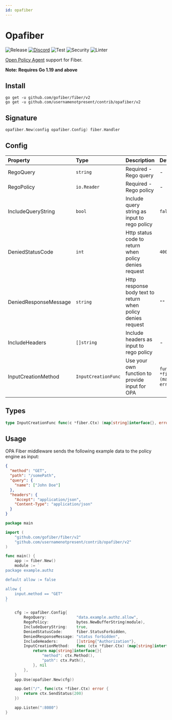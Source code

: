 ```yaml
---
id: opafiber
---
```


# Opafiber

![Release](https://img.shields.io/github/v/tag/gofiber/contrib?filter=opafiber*)
[![Discord](https://img.shields.io/discord/704680098577514527?style=flat&label=%F0%9F%92%AC%20discord&color=00ACD7)](https://gofiber.io/discord)
![Test](https://github.com/usernamenotpresent/contrib/workflows/Tests/badge.svg)
![Security](https://github.com/usernamenotpresent/contrib/workflows/Security/badge.svg)
![Linter](https://github.com/usernamenotpresent/contrib/workflows/Linter/badge.svg)

[Open Policy Agent](https://github.com/open-policy-agent/opa) support for Fiber.

**Note: Requires Go 1.19 and above**

## Install

```
go get -u github.com/gofiber/fiber/v2
go get -u github.com/usernamenotpresent/contrib/opafiber/v2
```

## Signature

```go
opafiber.New(config opafiber.Config) fiber.Handler

```

## Config

| Property              | Type                | Description                                                  | Default                                                             |
|:----------------------|:--------------------|:-------------------------------------------------------------|:--------------------------------------------------------------------|
| RegoQuery             | `string`            | Required - Rego query                                        | -                                                                   |
| RegoPolicy            | `io.Reader`         | Required - Rego policy                                       | -                                                                   |
| IncludeQueryString    | `bool`              | Include query string as input to rego policy                 | `false`                                                             |
| DeniedStatusCode      | `int`               | Http status code to return when policy denies request        | `400`                                                               |
| DeniedResponseMessage | `string`            | Http response body text to return when policy denies request | `""`                                                                |
| IncludeHeaders        | `[]string`          | Include headers as input to rego policy                      | -                                                                   |
| InputCreationMethod   | `InputCreationFunc` | Use your own function to provide input for OPA               | `func defaultInput(ctx *fiber.Ctx) (map[string]interface{}, error)` |

## Types

```go
type InputCreationFunc func(c *fiber.Ctx) (map[string]interface{}, error)
```

## Usage

OPA Fiber middleware sends the following example data to the policy engine as input:

```json
{
  "method": "GET",
  "path": "/somePath",
  "query": {
    "name": ["John Doe"]
  },
  "headers": {
    "Accept": "application/json",
    "Content-Type": "application/json"
  }
}
```

```go
package main

import (
	"github.com/gofiber/fiber/v2"
	"github.com/usernamenotpresent/contrib/opafiber/v2"
)

func main() {
	app := fiber.New()
	module := `
package example.authz

default allow := false

allow {
	input.method == "GET"
}
`

	cfg := opafiber.Config{
		RegoQuery:             "data.example.authz.allow",
		RegoPolicy:            bytes.NewBufferString(module),
		IncludeQueryString:    true,
		DeniedStatusCode:      fiber.StatusForbidden,
		DeniedResponseMessage: "status forbidden",
		IncludeHeaders:        []string{"Authorization"},
		InputCreationMethod:   func (ctx *fiber.Ctx) (map[string]interface{}, error) {
            return map[string]interface{}{
                "method": ctx.Method(),
                "path": ctx.Path(),
            }, nil
        },
	}
	app.Use(opafiber.New(cfg))

	app.Get("/", func(ctx *fiber.Ctx) error {
		return ctx.SendStatus(200)
	})

	app.Listen(":8080")
}
```
